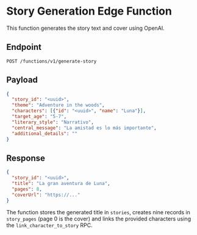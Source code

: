 # Story Generation Edge Function

This function generates the story text and cover using OpenAI.

## Endpoint

`POST /functions/v1/generate-story`

## Payload

```json
{
  "story_id": "<uuid>",
  "theme": "Adventure in the woods",
  "characters": [{"id": "<uuid>", "name": "Luna"}],
  "target_age": "5-7",
  "literary_style": "Narrativo",
  "central_message": "La amistad es lo más importante",
  "additional_details": ""
}
```

## Response

```json
{
  "story_id": "<uuid>",
  "title": "La gran aventura de Luna",
  "pages": 8,
  "coverUrl": "https://..."
}
```

The function stores the generated title in `stories`, creates nine records in
`story_pages` (page 0 is the cover) and links the provided characters using the
`link_character_to_story` RPC.
